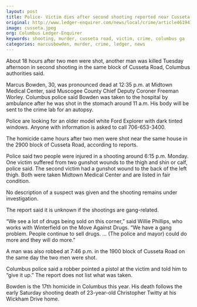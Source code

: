 ```yaml
---
layout: post
title: Police- Victim dies after second shooting reported near Cusseta Road
original: http://www.ledger-enquirer.com/news/local/crime/article46194120.html
image: cusseta.jpeg
org: Columbus Ledger-Enquirer
keywords: shooting, murder, cusseta road, victim, crime, columbus ga
categories: marcusbowden, murder, crime, ledger, news
---
```


About 18 hours after two men were shot, another man was killed Tuesday afternoon in second shooting in the same block of Cusseta Road, Columbus authorities said.

<!--break-->

Marcus Bowden, 30, was pronounced dead at 12:35 p.m. at Midtown Medical Center, said Muscogee County Chief Deputy Coroner Freeman Worley. Columbus police said Bowden was taken to the hospital by ambulance after he was shot in the stomach around 11 a.m. His body will be sent to the crime lab for an autopsy.

Police are looking for an older model white Ford Explorer with dark tinted windows. Anyone with information is asked to call 706-653-3400.

The homicide came hours after two men were shot near the same house in the 2900 block of Cusseta Road, according to reports.

Police said two people were injured in a shooting around 6:15 p.m. Monday. One victim suffered from two gunshot wounds to the thigh and shin or calf, police said. The second victim had a gunshot wound to the back of the left thigh. Both were taken Midtown Medical Center and are listed in fair condition.

No description of a suspect was given and the shooting remains under investigation.

The report said it is unknown if the shootings are gang-related.

“We see a lot of drugs being sold on this corner,” said Willie Phillips, who works with Winterfield on the Move Against Drugs. “We have a gang problem. People continue to sell drugs. … (The police and mayor) could do more and they will do more.”

A man was also robbed at 7:46 p.m. in the 1900 block of Cusseta Road on the same day the two men were shot.

Columbus police said a robber pointed a pistol at the victim and told him to “give it up.” The report does not list what was taken.

Bowden is the 17th homicide in Columbus this year. His death follows the early Saturday shooting death of 23-year-old Christopher Twitty at his Wickham Drive home.